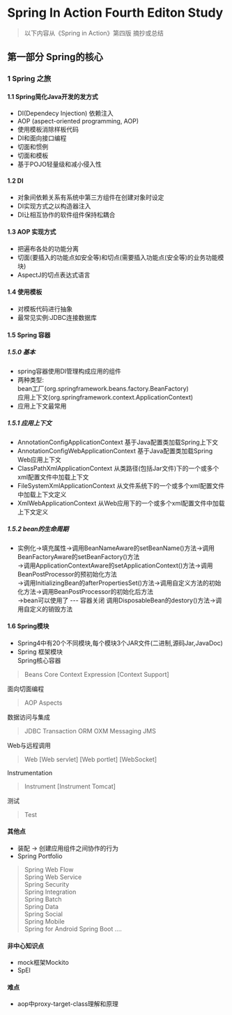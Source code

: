 # Spring In Action Fourth Editon Study

> 以下内容从《Spring in Action》第四版 摘抄或总结

## 第一部分 Spring的核心
### 1 Spring 之旅
#### 1.1 Spring简化Java开发的发方式 
+ DI(Dependecy Injection) 依赖注入
+ AOP (aspect-oriented programming, AOP)
+ 使用模板消除样板代码
+ DI和面向接口编程
+ 切面和惯例
+ 切面和模板
+ 基于POJO轻量级和减小侵入性
#### 1.2 DI 
* 对象间依赖关系有系统中第三方组件在创建对象时设定
* DI实现方式之以构造器注入
* DI让相互协作的软件组件保持松耦合
#### 1.3 AOP 实现方式
* 把遍布各处的功能分离
* 切面(要插入的功能点如安全等)和切点(需要插入功能点(安全等)的业务功能模块)
* AspectJ的切点表达式语言
#### 1.4 使用模板
* 对模板代码进行抽象
* 最常见实例:JDBC连接数据库
#### 1.5 Spring 容器
##### 1.5.0 基本
* spring容器使用DI管理构成应用的组件
* 两种类型:</br>
 bean工厂(org.springframework.beans.factory.BeanFactory)</br>
 应用上下文(org.springframework.context.ApplicationContext)</br>
* 应用上下文最常用
##### 1.5.1 应用上下文
* AnnotationConfigApplicationContext 基于Java配置类加载Spring上下文
* AnnotationConfigWebApplicationContext 基于Java配置类加载Spring Web应用上下文
* ClassPathXmlApplicationContext 从类路径(包括Jar文件)下的一个或多个xml配置文件中加载上下文
* FileSystemXmlApplicationContext 从文件系统下的一个或多个xml配置文件中加载上下文定义
* XmlWebApplicationContext 从Web应用下的一个或多个xml配置文件中加载上下文定义
##### 1.5.2 bean的生命周期
* 实例化->填充属性->调用BeanNameAware的setBeanName()方法->调用BeanFactoryAware的setBeanFactory()方法</br>
->调用ApplicationContextAware的setApplicationContext()方法->调用BeanPostProcessor的预初始化方法</br>
->调用InitializingBean的afterPropertiesSet()方法->调用自定义方法的初始化方法->调用BeanPostProcessor的初始化后方法</br>
->bean可以使用了
--- 容器关闭
调用DisposableBean的destory()方法->调用自定义的销毁方法
#### 1.6 Spring模块
* Spring4中有20个不同模块,每个模块3个JAR文件(二进制,源码Jar,JavaDoc)
* Spring 框架模块</br>
Spring核心容器 
>Beans  Core Context Expression [Context Support]

面向切面编程
> AOP Aspects

数据访问与集成
> JDBC Transaction ORM OXM Messaging JMS

Web与远程调用
>Web [Web servlet] [Web portlet] [WebSocket]

Instrumentation
>Instrument  [Instrument Tomcat]

测试
>Test

#### 其他点
* 装配 -> 创建应用组件之间协作的行为
* Spring Portfolio
> Spring Web Flow  
Spring Web Service   
Spring Security   
Spring Integration    
Spring Batch     
Spring Data   
Spring Social   
Spring Mobile   
Spring for Android
Spring Boot
....

#### 非中心知识点
* mock框架Mockito
* SpEl

#### 难点
* aop中proxy-target-class理解和原理